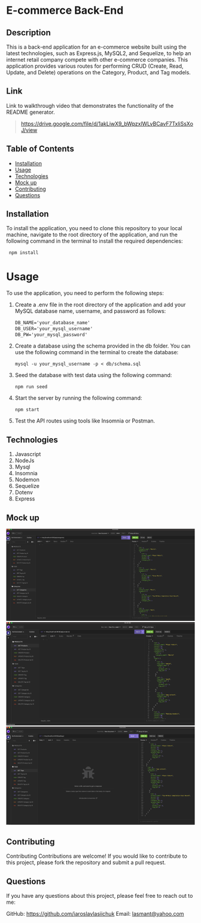 # E-commerce Back-End

## Description
This is a back-end application for an e-commerce website built using the latest technologies, such as Express.js, MySQL2, and Sequelize, to help an internet retail company compete with other e-commerce companies. This application provides various routes for performing CRUD (Create, Read, Update, and Delete) operations on the Category, Product, and Tag models.

## Link
Link to walkthrough video that demonstrates the functionality of the README generator.
> https://drive.google.com/file/d/1akLiwX9_bWpzxlWLvBCavF7TxliSsXoJ/view

## Table of Contents

* [Installation](#installation)
* [Usage](#usage)
* [Technologies](#technologies)
* [Mock up](#mock_up)
* [Contributing](#contributing)
* [Questions](#questions)

## Installation

To install the application, you need to clone this repository to your local machine, navigate to the root directory of the application, and run the following command in the terminal to install the required dependencies:
    
     npm install

# Usage 
To use the application, you need to perform the following steps:

1. Create a .env file in the root directory of the application and add your MySQL database name, username, and password as follows: 

       DB_NAME='your_database_name'
       DB_USER='your_mysql_username'
       DB_PW='your_mysql_password'

2. Create a database using the schema provided in the db folder. You can use the following command in the terminal to create the database:

       mysql -u your_mysql_username -p < db/schema.sql

3. Seed the database with test data using the following command:

       npm run seed

4. Start the server by running the following command:

       npm start
5. Test the API routes using tools like Insomnia or Postman. 

## Technologies
1. Javascript
2. NodeJs
3. Mysql
4. Insomnia
5. Nodemon
6. Sequelize
7. Dotenv
8. Express

## Mock up
![Screenshot_1](./Assets/category_screenshot.png)
![Screenshot_2](./Assets/product_screenshot.png)
![Screenshot_3](./Assets/tag_screenshot.png)

## Contributing

Contributing
Contributions are welcome! If you would like to contribute to this project, please fork the repository and submit a pull request.

## Questions

If you have any questions about this project, please feel free to reach out to me:

GitHub: https://github.com/iaroslavlasiichuk 
Email: lasmant@yahoo.com    